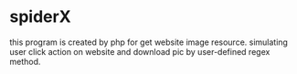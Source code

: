 # spiderX
this program is created by php for get website image resource.  simulating user click action on website and download pic by user-defined regex method. 
